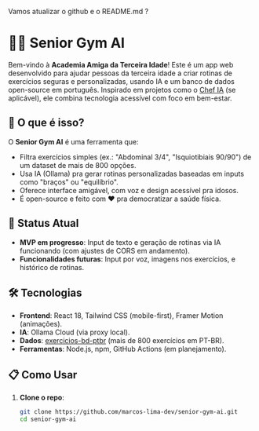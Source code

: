 Vamos atualizar o github e o README.md ?
# 🏋️‍♀️ Senior Gym AI

Bem-vindo à **Academia Amiga da Terceira Idade**! Este é um app web desenvolvido para ajudar pessoas da terceira idade a criar rotinas de exercícios seguras e personalizadas, usando IA e um banco de dados open-source em português. Inspirado em projetos como o [Chef IA](https://github.com/seu-usuario/chef-ia) (se aplicável), ele combina tecnologia acessível com foco em bem-estar.

## 🎯 O que é isso?
O **Senior Gym AI** é uma ferramenta que:
- Filtra exercícios simples (ex.: "Abdominal 3/4", "Isquiotibiais 90/90") de um dataset de mais de 800 opções.
- Usa IA (Ollama) pra gerar rotinas personalizadas baseadas em inputs como "braços" ou "equilíbrio".
- Oferece interface amigável, com voz e design acessível pra idosos.
- É open-source e feito com ❤️ pra democratizar a saúde física.

## 🚀 Status Atual
- **MVP em progresso**: Input de texto e geração de rotinas via IA funcionando (com ajustes de CORS em andamento).
- **Funcionalidades futuras**: Input por voz, imagens nos exercícios, e histórico de rotinas.

## 🛠️ Tecnologias
- **Frontend**: React 18, Tailwind CSS (mobile-first), Framer Motion (animações).
- **IA**: Ollama Cloud (via proxy local).
- **Dados**: [exercicios-bd-ptbr](https://github.com/joao-gugel/exercicios-bd-ptbr) (mais de 800 exercícios em PT-BR).
- **Ferramentas**: Node.js, npm, GitHub Actions (em planejamento).

## 📋 Como Usar
1. **Clone o repo**:
   ```bash
   git clone https://github.com/marcos-lima-dev/senior-gym-ai.git
   cd senior-gym-ai
